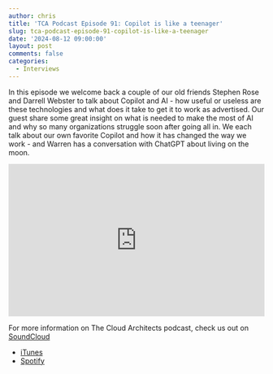 ```yaml
---
author: chris
title: 'TCA Podcast Episode 91: Copilot is like a teenager'
slug: tca-podcast-episode-91-copilot-is-like-a-teenager
date: '2024-08-12 09:00:00'
layout: post
comments: false
categories:
  - Interviews
---
```

In this episode we welcome back a couple of our old friends Stephen Rose and Darrell Webster to talk about Copilot and AI - how useful or useless are these technologies and what does it take to get it to work as advertised. Our guest share some great insight on what is needed to make the most of AI and why so many organizations struggle soon after going all in. We each talk about our own favorite Copilot and how it has changed the way we work - and Warren has a conversation with ChatGPT about living on the moon.

<p><iframe width="100%" height="300" scrolling="no" frameborder="no" allow="autoplay" src="https://w.soundcloud.com/player/?url=https%3A//api.soundcloud.com/tracks/1896032727&color=%23ff5500&auto_play=false&hide_related=false&show_comments=true&show_user=true&show_reposts=false&show_teaser=true&visual=true"></iframe></p>

For more information on The Cloud Architects podcast, check us out on [SoundCloud](https://soundcloud.com/thecloudarchitects/)

*   [iTunes](https://itunes.apple.com/us/podcast/the-cloud-architects-podcast/id1264479296?mt=2)
*   [Spotify](https://open.spotify.com/show/1GIpALJ9upyupGLLGIbUBD)
